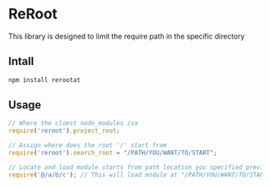 # ReRoot #
This library is designed to limit the require path in the specific directory

## Intall ##
```sh
npm install rerootat
```

## Usage ##
```javascript
// Where the cloest node_modules isa
require('reroot').project_root;

// Assign where does the root '/' start from
require('reroot').search_root = "/PATH/YOU/WANT/TO/START";

// Locate and load module starts from path location you specified previously
require('@/a/b/c'); // This will load module at "/PATH/YOU/WANT/TO/START/a/b/c"
```